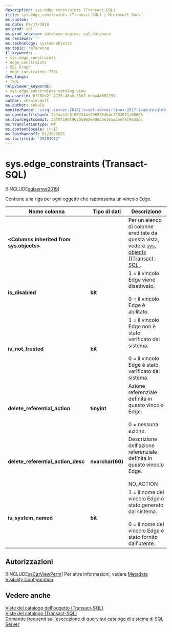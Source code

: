 ```yaml
---
description: sys.edge_constraints (Transact-SQL)
title: sys.edge_constraints (Transact-SQL) | Microsoft Docs
ms.custom: ''
ms.date: 09/17/2018
ms.prod: sql
ms.prod_service: database-engine, sql-database
ms.reviewer: ''
ms.technology: system-objects
ms.topic: reference
f1_keywords:
- sys.edge_constraints
- edge_constraints
- SQL Graph
- edge_constraints_TSQL
dev_langs:
- TSQL
helpviewer_keywords:
- sys.edge_constraints catalog view
ms.assetid: 0f782d2f-7126-46ab-85b7-bcba44862231
author: shkale-msft
ms.author: shkale
monikerRange: '>=sql-server-2017||>=sql-server-linux-2017||=azuresqldb-mi-current'
ms.openlocfilehash: 7b7aa12c8f062244e206985db4c2283011a08686
ms.sourcegitcommit: 33f0f190f962059826e002be165a2bef4f9e350c
ms.translationtype: MT
ms.contentlocale: it-IT
ms.lasthandoff: 01/30/2021
ms.locfileid: "99203912"
---
```

# <a name="sysedge_constraints-transact-sql"></a>sys.edge_constraints (Transact-SQL)
[!INCLUDE[sqlserver2019](../../includes/applies-to-version/sqlserver2019.md)]

Contiene una riga per ogni oggetto che rappresenta un vincolo Edge. 
  
|Nome colonna|Tipo di dati|Descrizione|  
|-----------------|---------------|-----------------|  
|**\<Columns inherited from sys.objects>**||Per un elenco di colonne ereditate da questa vista, vedere [sys. objects &#40;&#41;Transact-SQL ](../../relational-databases/system-catalog-views/sys-objects-transact-sql.md).|  
|**is_disabled**|**bit**|1 = il vincolo Edge viene disattivato.<br /><br /> 0 = il vincolo Edge è abilitato.|  
|**is_not_trusted**|**bit**|1 = il vincolo Edge non è stato verificato dal sistema.<br /><br /> 0 = il vincolo Edge è stato verificato dal sistema.|  
|**delete_referential_action**|**tinyint**|Azione referenziale definita in questo vincolo Edge.<br /><br />0 = nessuna azione.|  
|**delete_referential_action_desc**|**nvarchar(60)**|Descrizione dell'azione referenziale definita in questo vincolo Edge.<br /><br />NO_ACTION|  
|**is_system_named**|**bit**|1 = il nome del vincolo Edge è stato generato dal sistema.<br /><br />0 = il nome del vincolo Edge è stato fornito dall'utente.|  
  
## <a name="permissions"></a>Autorizzazioni  
 [!INCLUDE[ssCatViewPerm](../../includes/sscatviewperm-md.md)] Per altre informazioni, vedere [Metadata Visibility Configuration](../../relational-databases/security/metadata-visibility-configuration.md).  
  
## <a name="see-also"></a>Vedere anche  
 [Viste del catalogo dell'oggetto &#40;Transact-SQL&#41;](../../relational-databases/system-catalog-views/object-catalog-views-transact-sql.md)   
 [Viste del catalogo &#40;Transact-SQL&#41;](../../relational-databases/system-catalog-views/catalog-views-transact-sql.md)   
 [Domande frequenti sull'esecuzione di query sul catalogo di sistema di SQL Server](../../relational-databases/system-catalog-views/querying-the-sql-server-system-catalog-faq.md)  
  
  
